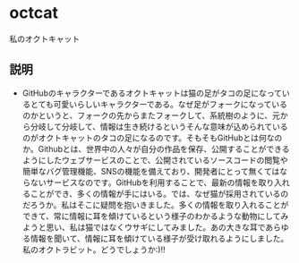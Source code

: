 # octcat
私のオクトキャット

## 説明

* GitHubのキャラクターであるオクトキャットは猫の足がタコの足になっているとても可愛いらしいキャラクターである。なぜ足がフォークになっているのかというと、フォークの先からまたフォークして、系統樹のように、元から分岐して分岐して、情報は生き続けるというそんな意味が込められているのがオクトキャットのタコの足になるのです。そもそもGitHubとは何なのか。Githubとは、世界中の人々が自分の作品を保存、公開することができるようにしたウェブサービスのことで、公開されているソースコードの閲覧や簡単なバグ管理機能、SNSの機能を備えており、開発者にとって無くてはならないサービスなのです。GitHubを利用することで、最新の情報を取り入れることができ、多くの情報が手にはいる。では、なぜ猫が採用されているのだろうか。私はそこに疑問を抱いきました。多くの情報を取り入れることができて、常に情報に耳を傾けているという様子のわかるような動物にしてみようと思い、私は猫ではなくウサギにしてみました。あの大きな耳であらゆる情報を聞いて、情報に耳を傾けている様子が受け取れるようにしました。私のオクトラビット。どうでしょうか:)!!


